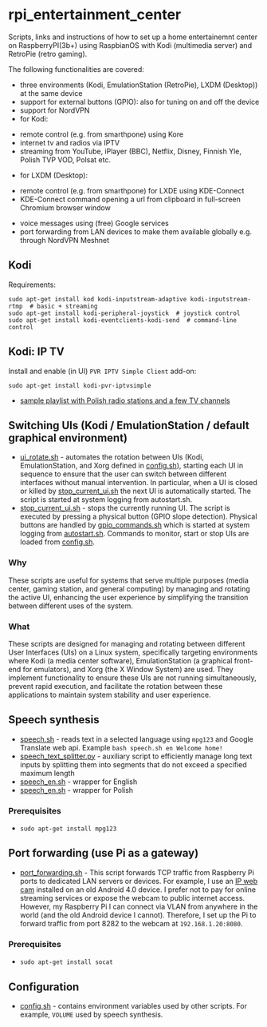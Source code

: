 # rpi_entertainment_center
Scripts, links and instructions of how to set up a home entertainemnt center on RaspberryPI(3b+) using RaspbianOS with Kodi (multimedia server) and RetroPie (retro gaming).

The following functionalities are covered:
 * three environments (Kodi, EmulationStation (RetroPie), LXDM (Desktop)) at the same device
 * support for external buttons (GPIO): also for tuning on and off the device
 * support for NordVPN 
 *  for Kodi:
  - remote control (e.g. from smarthpone) using Kore
  - internet tv and radios via IPTV
  - streaming from YouTube, iPlayer (BBC), Netflix, Disney, Finnish Yle, Polish TVP VOD, Polsat etc.
 * for LXDM (Desktop):
  - remote control (e.g. from smarthpone) for LXDE using KDE-Connect
  - KDE-Connect command opening a url from clipboard in full-screen Chromium browser window
 * voice messages using (free) Google services
 * port forwarding from LAN devices to make them available globally e.g. through NordVPN Meshnet

## Kodi

Requirements:
```
sudo apt-get install kod kodi-inputstream-adaptive kodi-inputstream-rtmp  # basic + streaming
sudo apt-get install kodi-peripheral-joystick  # joystick control
sudo apt-get install kodi-eventclients-kodi-send  # command-line control
```

## Kodi: IP TV

Install and enable (in UI) `PVR IPTV Simple Client` add-on:
```
sudo apt-get install kodi-pvr-iptvsimple
```

 - [sample playlist with Polish radio stations and a few TV channels](iptvsimple_playlist_pl.m3u)

## Switching UIs (Kodi / EmulationStation / default graphical environment)

 - [ui_rotate.sh](ui_rotate.sh) - automates the rotation between UIs (Kodi, EmulationStation, and Xorg defined in [config.sh](config.sh)), starting each UI in sequence to ensure that the user can switch between different interfaces without manual intervention. In particular, when a UI is closed or killed by [stop_current_ui.sh](stop_current_ui.sh) the next UI is automatically started. The script is started at system logging from autostart.sh. 
 - [stop_current_ui.sh](stop_current_ui.sh) - stops the currently running UI. The script is executed by pressing a physical button (GPIO slope detection). Physical buttons are handled by [gpio_commands.sh](gpio_commands.sh) which is started at system logging from [autostart.sh](autostart.sh). Commands to monitor, start or stop UIs are loaded from [config.sh](config.sh). 

### Why
These scripts are useful for systems that serve multiple purposes (media center, gaming station, and general computing) by managing and rotating the active UI, enhancing the user experience by simplifying the transition between different uses of the system.

### What
These scripts are designed for managing and rotating between different User Interfaces (UIs) on a Linux system, specifically targeting environments where Kodi (a media center software), EmulationStation (a graphical front-end for emulators), and Xorg (the X Window System) are used. They implement functionality to ensure these UIs are not running simultaneously, prevent rapid execution, and facilitate the rotation between these applications to maintain system stability and user experience.


## Speech synthesis

 - [speech.sh](speech.sh) - reads text in a selected language using `mpg123` and Google Translate web api. Example `bash speech.sh en Welcome home!`
 - [speech_text_splitter.py](speech_text_splitter.py) - auxiliary script to efficiently manage long text inputs by splitting them into segments that do not exceed a specified maximum length
 - [speech_en.sh](speech_en.sh) - wrapper for English 
 - [speech_en.sh](speech_en.sh) - wrapper for Polish 
 
### Prerequisites 
 - `sudo apt-get install mpg123`
 
 
## Port forwarding (use Pi as a gateway)

 - [port_forwarding.sh](port_forwarding.sh) - This script forwards TCP traffic from Raspberry Pi ports to dedicated LAN servers or devices. For example, I use an [IP web cam](https://play.google.com/store/apps/details?id=com.pas.webcam&hl=pl&pli=1) installed on an old Android 4.0 device. I prefer not to pay for online streaming services or expose the webcam to public internet access. However, my Raspberry Pi I can connect via VLAN from anywhere in the world (and the old Android device I cannot). Therefore, I set up the Pi to forward traffic from port 8282 to the webcam at `192.168.1.20:8080`.

### Prerequisites 
 - `sudo apt-get install socat` 
 
 
## Configuration
 
  - [config.sh](config.sh) - contains environment variables used by other scripts. For example, `VOLUME` used by speech synthesis.

